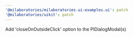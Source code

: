 ```yaml
---
'@milaboratories/milaboratories.ui-examples.ui': patch
'@milaboratories/uikit': patch
---
```


Add 'closeOnOutsideClick' option to the PlDialogModal(s)
